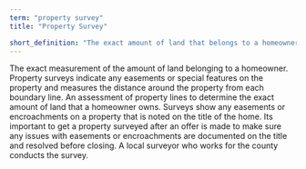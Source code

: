 ```yaml
---
term: "property survey"
title: "Property Survey"

short_definition: "The exact amount of land that belongs to a homeowner. Property surveys are measured by surveyors and include the amount of land within property lines."
---
```

The exact measurement of the amount of land belonging to a homeowner. Property surveys indicate any easements or special features on the property and measures the distance around the property from each boundary line.
An assessment of property lines to determine the exact amount of land that a homeowner owns. Surveys show any easements or encroachments on a property that is noted on the title of the home. Its important to get a property surveyed after an offer is made to make sure any issues with easements or encroachments are documented on the title and resolved before closing. A local surveyor who works for the county conducts the survey.
